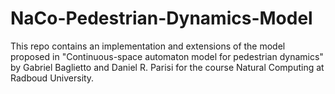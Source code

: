# NaCo-Pedestrian-Dynamics-Model
This repo contains an implementation and extensions of the model proposed in "Continuous-space automaton model for pedestrian dynamics" by Gabriel Baglietto and Daniel R. Parisi for the course Natural Computing at Radboud University.
